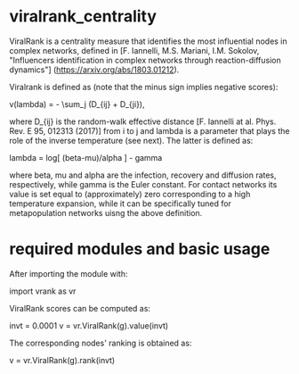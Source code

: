 # viralrank_centrality
ViralRank is a centrality measure that identifies the most influential nodes in complex networks, defined in 
[F. Iannelli, M.S. Mariani, I.M. Sokolov, "Influencers identification in complex networks through reaction-diffusion dynamics"] (https://arxiv.org/abs/1803.01212).

Viralrank is defined as (note that the minus sign implies negative scores): 

v(lambda) = - \sum_j (D_{ij} + D_{ji}),
        
where D_{ij} is the random-walk effective distance [F. Iannelli at al. Phys. Rev. E 95, 012313 (2017)] from i to j and lambda is a parameter that plays the role of the inverse temperature (see next). The latter is defined as:

lambda = log[ (beta-mu)/alpha ] - gamma

where beta, mu and alpha are the infection, recovery and diffusion rates, respectively, while gamma is the Euler constant.
For contact networks its value is set equal to (approximately) zero corresponding to a high temperature expansion, while it can be specifically tuned for metapopulation networks uisng the above definition.
                  
# required modules and basic usage

After importing the module with:

import vrank as vr

ViralRank scores can be computed as:

invt = 0.0001
v = vr.ViralRank(g).value(invt) 

The corresponding nodes' ranking is obtained as:

v = vr.ViralRank(g).rank(invt) 
